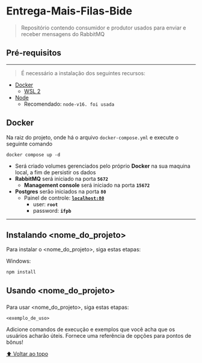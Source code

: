 # Entrega-Mais-Filas-Bide

> Repositório contendo consumidor e produtor usados para enviar e receber mensagens do RabbitMQ

## Pré-requisitos
---
> É necessário a instalação dos seguintes recursos:

- [Docker](https://docs.docker.com/get-docker/)
	- [WSL 2](https://docs.microsoft.com/en-us/windows/wsl/install)
- [Node](https://nodejs.org/en/download/)
	- Recomendado: `node-v16. foi usada`

## Docker

Na raiz do projeto, onde há o arquivo `docker-compose.yml` e execute o seguinte comando
```
docker compose up -d
```
- Será criado volumes gerenciados pelo próprio **Docker** na sua maquina local, a fim de persistir os dados
- **RabbitMQ** será iniciado na porta **`5672`**
	- **Management console** será iniciado na porta **`15672`**
- **Postgres** serão iniciados na porta **`80`**
    - Painel de controle: [**`localhost:80`**](http:localhost:80)
        - user: **`root`**
        - password: **`ifpb`**

---



## Instalando <nome_do_projeto>

Para instalar o <nome_do_projeto>, siga estas etapas:

Windows:
```
npm install
```

## Usando <nome_do_projeto>
### 
Para usar <nome_do_projeto>, siga estas etapas:

```
<exemplo_de_uso>
```

Adicione comandos de execução e exemplos que você acha que os usuários acharão úteis. Fornece uma referência de opções para pontos de bônus!


[⬆ Voltar ao topo](#Entrega-Mais-Filas-Bide)<br>
